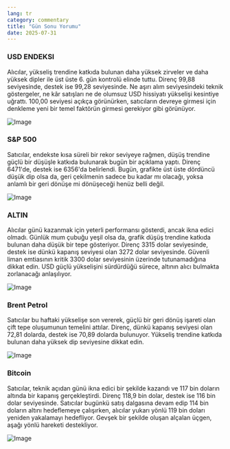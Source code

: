 ```yaml
---
lang: tr
category: commentary
title: "Gün Sonu Yorumu"
date: 2025-07-31
---
```


### USD ENDEKSI

Alıcılar, yükseliş trendine katkıda bulunan daha yüksek zirveler ve daha yüksek dipler ile üst üste 6. gün kontrolü elinde tuttu. Direnç 99,88 seviyesinde, destek ise 99,28 seviyesinde. Ne aşırı alım seviyesindeki teknik göstergeler, ne kâr satışları ne de olumsuz USD hissiyatı yükselişi kesintiye uğrattı. 100,00 seviyesi açıkça görünürken, satıcıların devreye girmesi için denkleme yeni bir temel faktörün girmesi gerekiyor gibi görünüyor.

![Image](https://markleighedu.github.io/img/Jul-2025/31-Jul-2025/usdindex.jpg)

### S&P 500

Satıcılar, endekste kısa süreli bir rekor seviyeye rağmen, düşüş trendine güçlü bir düşüşle katkıda bulunarak bugün bir açıklama yaptı. Direnç 6471'de, destek ise 6356'da belirlendi. Bugün, grafikte üst üste dördüncü düşük dip olsa da, geri çekilmenin sadece bu kadar mı olacağı, yoksa anlamlı bir geri dönüşe mi dönüşeceği henüz belli değil.

![Image](https://markleighedu.github.io/img/Jul-2025/31-Jul-2025/sp500.jpg)

### ALTIN

Alıcılar günü kazanmak için yeterli performansı gösterdi, ancak ikna edici olmadı. Günlük mum çubuğu yeşil olsa da, grafik düşüş trendine katkıda bulunan daha düşük bir tepe gösteriyor. Direnç 3315 dolar seviyesinde, destek ise dünkü kapanış seviyesi olan 3272 dolar seviyesinde. Güvenli liman emtiasının kritik 3300 dolar seviyesinin üzerinde tutunamadığına dikkat edin. USD güçlü yükselişini sürdürdüğü sürece, altının alıcı bulmakta zorlanacağı anlaşılıyor.

![Image](https://markleighedu.github.io/img/Jul-2025/31-Jul-2025/gold.jpg)

### Brent Petrol

Satıcılar bu haftaki yükselişe son vererek, güçlü bir geri dönüş işareti olan çift tepe oluşumunun temelini attılar. Direnç, dünkü kapanış seviyesi olan 72,81 dolarda, destek ise 70,89 dolarda bulunuyor. Yükseliş trendine katkıda bulunan daha yüksek dip seviyesine dikkat edin.

![Image](https://markleighedu.github.io/img/Jul-2025/31-Jul-2025/brentoil.jpg)

### Bitcoin

Satıcılar, teknik açıdan günü ikna edici bir şekilde kazandı ve 117 bin doların altında bir kapanış gerçekleştirdi. Direnç 118,9 bin dolar, destek ise 116 bin dolar seviyesinde. Satıcılar bugünkü satış dalgasına devam edip 114 bin doların altını hedeflemeye çalışırken, alıcılar yukarı yönlü 119 bin doları yeniden yakalamayı hedefliyor. Gevşek bir şekilde oluşan alçalan üçgen, aşağı yönlü hareketi destekliyor.

![Image](https://markleighedu.github.io/img/Jul-2025/31-Jul-2025/bitcoin.jpg)


